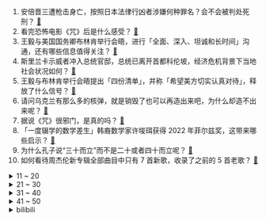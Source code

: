 1. 安倍晋三遭枪击身亡，按照日本法律行凶者涉嫌何种罪名？会不会被判处死刑？ [:link:](https://www.zhihu.com/question/542343544)
2. 看完恐怖电影《咒》后是什么感受？ [:link:](https://www.zhihu.com/question/522738411)
3. 王毅与美国国务卿布林肯举行会晤，进行「全面、深入、坦诚和长时间」沟通，还有哪些信息值得关注？ [:link:](https://www.zhihu.com/question/542350582)
4. 斯里兰卡示威者冲入总统官邸，总统已离开首都科伦坡，经济危机背景下当地社会状况如何？ [:link:](https://www.zhihu.com/question/542389190)
5. 王毅与布林肯举行会晤提出「四份清单」，并称「希望美方切实认真对待」，释放了什么信号？ [:link:](https://www.zhihu.com/question/542402983)
6. 请问乌克兰有那么多的核弹，就是销毁了也可以再造出来吧，为什么却造不出来呢？ [:link:](https://www.zhihu.com/question/541881987)
7. 据说《咒》很邪门，是真的吗？ [:link:](https://www.zhihu.com/question/542249569)
8. 「一度辍学的数学差生」韩裔数学家许埈珥获得 2022 年菲尔兹奖，这带来哪些启示？ [:link:](https://www.zhihu.com/question/542132451)
9. 为什么孔子说“三十而立”而不是二十或者四十而立呢？ [:link:](https://www.zhihu.com/question/541412181)
10. 如何看待周杰伦新专辑全部曲目中只有 7 首新歌，收录了之前的 5 首老歌？ [:link:](https://www.zhihu.com/question/542157646)
<details>
<summary>11 ~ 20</summary>

11. 如何看待安倍枪击案嫌疑人供认称「最初袭击目标并非安倍晋三」? 此供述会影响判决吗？ [:link:](https://www.zhihu.com/question/542402256)
12. 同样都是走高端路线，为什么钟薛高被骂上热搜，而哈根达斯却没有？ [:link:](https://www.zhihu.com/question/542000007)
13. 7 月 9 日起海口全市范围实施 7 天临时性管控措施，目前海口疫情情况如何？ [:link:](https://www.zhihu.com/question/542391061)
14. 如何看待报告称「00后女性买房意愿高于男性」？ [:link:](https://www.zhihu.com/question/541687572)
15. 长城汽车高管「炮轰」华为余承东，表示再大的嘴也不能大放厥词，你认为余承东是否会对此做出回应？ [:link:](https://www.zhihu.com/question/542175401)
16. 菲尔兹奖得主许埈珥从小沉迷写诗，24 岁才正式学数学，他的成功中最重要的是天赋、良师还是什么？ [:link:](https://www.zhihu.com/question/541828576)
17. 网传一游客从泸定桥坠入大渡河，警方称「正在全力搜救」，目前救援进展如何？出游应注意什么？ [:link:](https://www.zhihu.com/question/542372834)
18. 2022 LPL 夏季赛 TES 2:1 RNG 已取七连胜，如何评价这场比赛？ [:link:](https://www.zhihu.com/question/542407353)
19. 高考真的不能用0.38的笔吗？ [:link:](https://www.zhihu.com/question/327586019)
20. 一次性补交13万养老保险划算吗？ [:link:](https://www.zhihu.com/question/51850049)
</details>
<details>
<summary>21 ~ 30</summary>

21. 上海瑞金医院内一男子持刀伤人致 4 伤，警方通报「民警开枪将其击伤制服」，涉事男子将承担哪些法律责任？ [:link:](https://www.zhihu.com/question/542366857)
22. 常年带竞赛班的老师是怎么一眼看出天才型选手的? [:link:](https://www.zhihu.com/question/530881033)
23. 可以给我讲讲给你带来遗憾的事情吗？ [:link:](https://www.zhihu.com/question/542390129)
24. 完全不想上班，想裸辞一段时间，有什么好的建议？ [:link:](https://www.zhihu.com/question/434189474)
25. 如何看待普京签署总统令，禁止居民将股息外汇收入转入境外账户? [:link:](https://www.zhihu.com/question/541889886)
26. 为什么中学的物理、化学实验用托盘天平而不是下面这种读数简便、精度又高的电子秤? [:link:](https://www.zhihu.com/question/541214292)
27. 高三复读一年是怎样的体验？ [:link:](https://www.zhihu.com/question/21171144)
28. 正确背单词的方法是什么？ [:link:](https://www.zhihu.com/question/24113539)
29. 如何看待罗翔的「爱具体的人，而非爱抽象的人」? [:link:](https://www.zhihu.com/question/486879608)
30. 7 月 9 日 20 余省份举行公务员省考，今年的难度如何？ [:link:](https://www.zhihu.com/question/542361520)
</details>
<details>
<summary>31 ~ 40</summary>

31. 有些车主宁愿把车停在路边也不愿意花几百块钱租个车位是什么心理？ [:link:](https://www.zhihu.com/question/478255238)
32. 如果将《间谍过家家》中的女儿换成儿子会如何呢？作品是否还能保持高人气？ [:link:](https://www.zhihu.com/question/531413564)
33. 你喜欢网文越长越好，还是长短适合？ [:link:](https://www.zhihu.com/question/533595960)
34. 孙悟空为什么不去五庄观搬救兵? [:link:](https://www.zhihu.com/question/348118424)
35. 侠客行里，石清为什么选择闵柔，却不选梅芳姑？ [:link:](https://www.zhihu.com/question/304315434)
36. 《鸣潮》现在的节奏和《原神》开服那时有何区别? [:link:](https://www.zhihu.com/question/541869844)
37. 郑州回应健康码异常「系统数据接口升级过程中出现技术问题，已全部恢复正常」，哪些信息值得关注？ [:link:](https://www.zhihu.com/question/542249021)
38. 化学键断裂要耗能，为什么生物教材上写ATP高能磷酸键断裂会释放大量能量？ [:link:](https://www.zhihu.com/question/534716992)
39. 《狐妖小红娘·月红篇》杨幂饰演涂山红红，龚俊饰演东方月初，他们的造型如何？还原度高吗？ [:link:](https://www.zhihu.com/question/542179204)
40. 能推荐一下重口恐怖的电影吗？ [:link:](https://www.zhihu.com/question/375404959)
</details>
<details>
<summary>41 ~ 50</summary>

41. 如何理解电影《神探大战》的结局？ [:link:](https://www.zhihu.com/question/541166000)
42. 传统豪华品牌车企能否在电动化领域继续保持领先优势？ [:link:](https://www.zhihu.com/question/358930164)
43. 网传 2022 年省考华图疑似泄题，华图教育官方否认，真实情况是怎样的？ [:link:](https://www.zhihu.com/question/542404877)
44. 云南人吃野生菌有哪些迷惑行为？ [:link:](https://www.zhihu.com/question/541660164)
45. 如何评价《奔跑吧》第六集第九期？ [:link:](https://www.zhihu.com/question/542259894)
46. 真正热爱写作的网文作者是什么样的？ [:link:](https://www.zhihu.com/question/531788793)
47. 人工智能是不是走错了方向？ [:link:](https://www.zhihu.com/question/445383290)
48. 研究生文献综述怎么写? [:link:](https://www.zhihu.com/question/493250920)
49. 工地真的会毁掉一个人吗？ [:link:](https://www.zhihu.com/question/465728893)
50. 中国科学家确认 5.18 亿年前的云南虫是最原始脊椎动物，这一发现具有哪些意义？ [:link:](https://www.zhihu.com/question/542203102)
</details><details>
<summary>bilibili</summary>

1. 【最伟大的作品 | 官方MV 】周杰伦 化身时空旅人与艺术家们相遇 [:link:](//www.bilibili.com/video/BV1ua411p7iA)
2. 谋 权 篡 位（番外篇①） [:link:](//www.bilibili.com/video/BV1aG411W7zm)
3. 这绝对是我这辈子干过最天才的事情！ [:link:](//www.bilibili.com/video/BV1XG411W74W)
4. 《原神》须弥前瞻短片01——神奇的草元素 [:link:](//www.bilibili.com/video/BV1e3411c7Xk)
5. 【原神大电影】旅行者，我们还能再见嘛？ [:link:](//www.bilibili.com/video/BV1uB4y1p7Yn)
6. 为什么是《最伟大的作品》？ [:link:](//www.bilibili.com/video/BV1ma411D7VN)
7. 友情提示：本期视频仅是一个友情提示 [:link:](//www.bilibili.com/video/BV1Qr4y177SR)
8. 男友为了搞定未来岳父不惜掏空钱包 [:link:](//www.bilibili.com/video/BV1a3411c7G6)
9. 笑死！这才是《最伟大的作品》原版MV视频！！ [:link:](//www.bilibili.com/video/BV17a411p79N)
10. 【时代少年团】《时代夏令营》01：出乎意料的夏令营 [:link:](//www.bilibili.com/video/BV1zG411W7Rp)
<details>
<summary>11 ~ 20</summary>

11. 10s [:link:](//www.bilibili.com/video/BV1i34y1n723)
12. 【现场画面】安倍晋三演讲时中枪 处于心肺停止状态 [:link:](//www.bilibili.com/video/BV1jt4y1b7nb)
13. 【现场】安倍晋三中枪瞬间 [:link:](//www.bilibili.com/video/BV1GU4y1D7op)
14. 在平凡的一天 平平淡淡的去领了个证 [:link:](//www.bilibili.com/video/BV1cV4y1n7JY)
15. 如果广告用了错误的音效…… [:link:](//www.bilibili.com/video/BV1834y1p7Bk)
16. 高一送我营养快线的男孩，在我硕士毕业时亲手给我戴上了DR！！！ [:link:](//www.bilibili.com/video/BV1h34y1n7Aw)
17. 三个星期实现了《锦鲤玉扇》的开扇动画，第一次画会动的水。 [:link:](//www.bilibili.com/video/BV19Y4y1E7zE)
18. 论同一寝室的高考分数的人差异 [:link:](//www.bilibili.com/video/BV1dZ4y1a7Tu)
19. 《这 数 学！不 写 也 罢！！！！》 [:link:](//www.bilibili.com/video/BV1iW4y1U7eh)
20. 【亮记生物鉴定】网络热传生物鉴定41 [:link:](//www.bilibili.com/video/BV1SS4y1E7eG)
</details>
<details>
<summary>21 ~ 30</summary>

21. 爱 捣 蛋 的 嘎 子 [:link:](//www.bilibili.com/video/BV1b3411F7Db)
22. 周杰伦歌迷的速度！五台计算器演奏最伟大的作品——周杰伦 [:link:](//www.bilibili.com/video/BV1d34y1p75e)
23. ⚡领 导 讲 话⚡ [:link:](//www.bilibili.com/video/BV1La41197wZ)
24. 当阿尼亚变成了男孩子！！！ [:link:](//www.bilibili.com/video/BV11t4y1t7qc)
25. “真是心里脏，看谁都脏” [:link:](//www.bilibili.com/video/BV1Et4y1b7WX)
26. 国外专业音乐人如何评价周杰伦《最伟大的作品》？ [:link:](//www.bilibili.com/video/BV1oV4y1J7k3)
27. 李自成是如何击败大明的？【小约翰】 [:link:](//www.bilibili.com/video/BV1h94y1X7GT)
28. 大家评评理，这回鸡冤、鳖冤还是二哥最冤？ [:link:](//www.bilibili.com/video/BV1oZ4y1a7Qk)
29. ⚡ 最 逆 天 的 作 品 ⚡ [:link:](//www.bilibili.com/video/BV1d34y1p7qS)
30. 辣妹拍照姿势 [:link:](//www.bilibili.com/video/BV1EB4y1i7AT)
</details>
<details>
<summary>31 ~ 40</summary>

31. 你敢相信这么帅的人居然是初中生 [:link:](//www.bilibili.com/video/BV1qY4y1E7FA)
32. 外媒记者被赵立坚夸奖后，纷纷用中文提问 [:link:](//www.bilibili.com/video/BV17W4y1U7KB)
33. 全世界都在讲你干嘛~ [:link:](//www.bilibili.com/video/BV16S4y1n7rj)
34. 更伟大的作品：歌词里全是哥的歌名 [:link:](//www.bilibili.com/video/BV1RY4y1E7Ge)
35. 对美国女友说一整天的"栓Q"，她会...... [:link:](//www.bilibili.com/video/BV1sa411p7Eh)
36. 高考后30天, 我写了款全新的LOL助手软件. 永久免费  代码开源 众多功能 欢迎使用 [:link:](//www.bilibili.com/video/BV1nU4y1D7FQ)
37. 我是烟绯 请不要叫我张三！ [:link:](//www.bilibili.com/video/BV19f4y1Z7um)
38. 《流量密码》 [:link:](//www.bilibili.com/video/BV15v4y1M7js)
39. 蓝朋友抓蛇，这结果来的太突然了 [:link:](//www.bilibili.com/video/BV1Jt4y1b7tV)
40. 【罗翔】冒充罗老师算招摇撞骗罪吗？读评论#17 [:link:](//www.bilibili.com/video/BV1BW4y1U78G)
</details>
<details>
<summary>41 ~ 50</summary>

41. 《中国机长》的十个个细节！吴京客串，为何被称为航空史的奇迹？ [:link:](//www.bilibili.com/video/BV1iB4y1i7S1)
42. 被中国订单吓懵的俄罗斯铁匠大叔 [:link:](//www.bilibili.com/video/BV1zG411W7Wz)
43. 守规矩的人最受欺负 [:link:](//www.bilibili.com/video/BV173411c754)
44. 皇上杀了皇上 [:link:](//www.bilibili.com/video/BV1WV4y1n7ax)
45. 不节食！极速减肥20斤！100%成功减肥方法分享！ [:link:](//www.bilibili.com/video/BV1pN4y1M7ez)
46. 哭了！女子因父亲去世崩溃 交警暖心代驾 [:link:](//www.bilibili.com/video/BV1Wa411p7S9)
47. 练练打水漂吧行吗 [:link:](//www.bilibili.com/video/BV1sY4y1J7Lk)
48. 阿尼亚奶冻！真的有这么Q弹吗！！ [:link:](//www.bilibili.com/video/BV1tr4y1u7Wb)
49. “两分四十九秒，带你感受JOJO的极致魅力！” [:link:](//www.bilibili.com/video/BV1bN4y1M7bM)
50. 【水果猎人】网络热门水果鉴定11 [:link:](//www.bilibili.com/video/BV1cL4y1A78T)
</details>
<details>
<summary>51 ~ 60</summary>

51. 未来的卫生间到底该咋做？鉴定网络热门装修视频 [:link:](//www.bilibili.com/video/BV1QW4y1U7ph)
52. 来跟我一起挑战《最伟大的作品》 [:link:](//www.bilibili.com/video/BV1Kt4y1b7kc)
53. aespa最新回归曲Girls MV公开！ [:link:](//www.bilibili.com/video/BV1Ht4y1b79v)
54. 空气炸锅薯条，视觉和味觉的双重享受！ [:link:](//www.bilibili.com/video/BV1RW4y1z74A)
55. 本来想办婚礼，一不小心办成了漫展...... [:link:](//www.bilibili.com/video/BV1TL4y1A77N)
56. 万州烤鱼博览馆   厨子探店¥217 [:link:](//www.bilibili.com/video/BV1x94y1R7uP)
57. 《太怪了，再看一眼》 [:link:](//www.bilibili.com/video/BV1Nv4y1M7KS)
58. 【真人特效】仙侠剧都不敢这么拍！ [:link:](//www.bilibili.com/video/BV18N4y1g7Wq)
59. 请放心，咱家绝对公平 [:link:](//www.bilibili.com/video/BV1BU4y1S7PX)
60. 鱼仔：这情况搁谁谁不烦吶… [:link:](//www.bilibili.com/video/BV1RN4y1M7gT)
</details>
<details>
<summary>61 ~ 70</summary>

61. 最后一句“爸爸妈妈”，再累也值了好吗！ [:link:](//www.bilibili.com/video/BV183411c7Sf)
62. 巡剪第二站！成都站！ [:link:](//www.bilibili.com/video/BV183411c71n)
63. 广电总局：反对病态整容“娘炮”审美，反对以“流量”选演员 [:link:](//www.bilibili.com/video/BV1Ha411p7bk)
64. 怎拍怎不火系列之《不火也拍》～～～ [:link:](//www.bilibili.com/video/BV1x34y1n7jy)
65. 小龙翘首，花开正盛。 [:link:](//www.bilibili.com/video/BV1fS4y1n73p)
66. 【荒野大镖客2】我的亚瑟比任何人都需要救赎！ [:link:](//www.bilibili.com/video/BV1Wr4y1u7xu)
67. 拿捏女朋友心理...哈哈！ [:link:](//www.bilibili.com/video/BV1q34y1n79J)
68. 上海懵逼地鼠，沪语且暴躁 [:link:](//www.bilibili.com/video/BV1FT411g7gR)
69. 用一张脸弹出【爱你】 [:link:](//www.bilibili.com/video/BV1jT411g76Y)
70. 探访美国唯一，米其林中式宫廷菜！传统中餐如何征服美国胃？ [:link:](//www.bilibili.com/video/BV1Qf4y1Z7Xf)
</details>
<details>
<summary>71 ~ 80</summary>

71. 挑战周杰伦的绝活？传说中的三键成曲！！！ [:link:](//www.bilibili.com/video/BV1VY4y1J7oX)
72. 【周杰伦】来B站打招呼了? 他心里有我! 来给周董整点活吧~ [:link:](//www.bilibili.com/video/BV1c34y1W7Wu)
73. 全网唯一喵巴罗来啦！！！ [:link:](//www.bilibili.com/video/BV1VY4y1J7Js)
74. 《明日方舟》EP - A Long Vacation [:link:](//www.bilibili.com/video/BV18f4y1d7af)
75. Kevin的木头【木雕一只屑狐狸】 [:link:](//www.bilibili.com/video/BV1dY4y1E7vn)
76. 什么是老婆 [:link:](//www.bilibili.com/video/BV1Z34y1p7U5)
77. 【微醺车厘子】好喝又好看的微醺车厘子，这个夏天一定要安排上 [:link:](//www.bilibili.com/video/BV1UT411u7PM)
78. [Meme] ⚠️Candy S3rl [闪烁&流血表现注意] [:link:](//www.bilibili.com/video/BV1jr4y1u7ch)
79. 中国特有扬子鳄，看人洗衣服都能被敲头，喜欢旺旺雪饼 [:link:](//www.bilibili.com/video/BV1RU4y1S7qE)
80. ⚡️派 对 浪 客⚡️D J  垃 姬 兔  【咬人猫】 [:link:](//www.bilibili.com/video/BV1JT411g7Xd)
</details>
<details>
<summary>81 ~ 90</summary>

81. 我曾七次鄙视自己的灵魂 [:link:](//www.bilibili.com/video/BV1J3411c7DD)
82. “令人糟心的楼上邻居。” [:link:](//www.bilibili.com/video/BV1F3411c7FD)
83. 铁根要直播啦！7月8日晚六点记得来看哦 [:link:](//www.bilibili.com/video/BV1Ev4y1M7Cg)
84. 当鸭子吃了猫薄荷 [:link:](//www.bilibili.com/video/BV1vB4y1H7fE)
85. 第二回：面果工匠显神通毫无保留，义父侯师开眼界赞不绝口 [:link:](//www.bilibili.com/video/BV1CW4y1U7hx)
86. 课 堂 请 勿 对 对 子【全新季】！！！ [:link:](//www.bilibili.com/video/BV1sW4y1U7au)
87. 狮子正在热身【阅片无数Ⅱ 50】 [:link:](//www.bilibili.com/video/BV1yB4y1H7qT)
88. up疯了！竟然总结了《猫和老鼠》中所有最经典的表情包！并找到了出处？ [:link:](//www.bilibili.com/video/BV1cB4y1i7Cr)
89. 你知道清朝其实有女科学家吗？她24岁享誉世界却在国内鲜为人知｜藏在历史书角落里的天才女性 [:link:](//www.bilibili.com/video/BV1ZU4y1S7A7)
90. 第一次拍印度夜市，吃个街头冰淇淋 [:link:](//www.bilibili.com/video/BV1rY4y1E7Fd)
</details>
<details>
<summary>91 ~ 100</summary>

91. 盼盼软面包生产过程——解压专用 [:link:](//www.bilibili.com/video/BV1GV4y1n7hx)
92. 热搜“荔枝屁股发黑是虫㞎㞎”这是真的吗? [:link:](//www.bilibili.com/video/BV1494y1X7JN)
93. 《她要的，你不懂》 [:link:](//www.bilibili.com/video/BV1Ca411D7cw)
94. 大学选专业也太难了！ [:link:](//www.bilibili.com/video/BV1TT411g7FR)
95. 用玻璃切割一颗看起来百万的宝石！！身边的小伙伴都惊呆了！ [:link:](//www.bilibili.com/video/BV1Tv4y1T7Jy)
96. 骁龙8+性能分析：高通翻身了？小米12S系列功耗如何？ [:link:](//www.bilibili.com/video/BV1qN4y1M7Jx)
97. “叛 逆 猫 猫 队” [:link:](//www.bilibili.com/video/BV1AV4y1n7Qk)
98. 7月5日，广东。10人拿不出100元！台湾阿公在广东劝朋友别来大陆？结局让人乐翻！ [:link:](//www.bilibili.com/video/BV13L4y1A7ma)
99. 火爆全网的铁板虾滑，我做了宝宝版！这下不用排队，在家也能吃到了 [:link:](//www.bilibili.com/video/BV1nf4y1d7Ag)
100. 献给我的23个粉丝 [:link:](//www.bilibili.com/video/BV11U4y1D781)
</details></details>